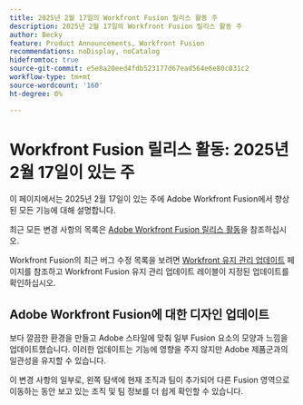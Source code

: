 ```yaml
---
title: 2025년 2월 17일의 Workfront Fusion 릴리스 활동 주
description: 2025년 2월 17일의 Workfront Fusion 릴리스 활동 주
author: Becky
feature: Product Announcements, Workfront Fusion
recommendations: noDisplay, noCatalog
hidefromtoc: true
source-git-commit: e5e8a20eed4fdb523177d67ead564e6e80c031c2
workflow-type: tm+mt
source-wordcount: '160'
ht-degree: 0%

---
```


# Workfront Fusion 릴리스 활동: 2025년 2월 17일이 있는 주

이 페이지에서는 2025년 2월 17일이 있는 주에 Adobe Workfront Fusion에서 향상된 모든 기능에 대해 설명합니다.

최근 모든 변경 사항의 목록은 [Adobe Workfront Fusion 릴리스 활동](/help/workfront-fusion/fusion-product-releases/fusion-release-activity.md)을 참조하십시오.

Workfront Fusion의 최근 버그 수정 목록을 보려면 [Workfront 유지 관리 업데이트](https://experienceleague.adobe.com/en/docs/workfront-known-issues/releases/current-updates) 페이지를 참조하고 Workfront Fusion 유지 관리 업데이트 레이블이 지정된 업데이트를 확인하십시오.

<!--## Adobe Storage connector and modules now available

Now you can use Workfront Fusion to manage Adobe your Adobe Storage. With the Adobe Storage modules, you can: 

* Create, discard, restore, or delete an Adobe Enterprise Storage Management (ESM) store
* Invite a user to an ESM store
* Make a custom call the the Adobe User Management API 

For information and instructions, see [Adobe Storage modules]().-->

## Adobe Workfront Fusion에 대한 디자인 업데이트

보다 깔끔한 환경을 만들고 Adobe 스타일에 맞춰 일부 Fusion 요소의 모양과 느낌을 업데이트했습니다. 이러한 업데이트는 기능에 영향을 주지 않지만 Adobe 제품군과의 일관성을 유지할 수 있습니다.

이 변경 사항의 일부로, 왼쪽 탐색에 현재 조직과 팀이 추가되어 다른 Fusion 영역으로 이동하는 동안 보고 있는 조직 및 팀 정보를 더 쉽게 확인할 수 있습니다.


